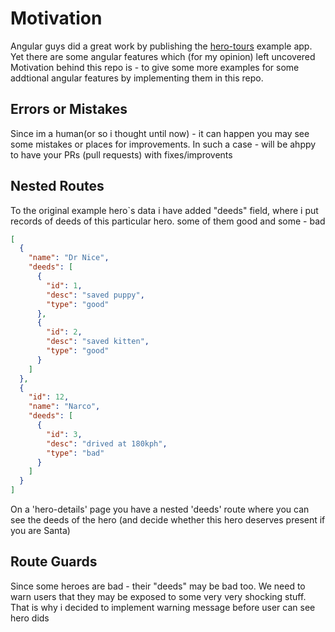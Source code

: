# Motivation
Angular guys did a great work by publishing the [hero-tours](https://stackblitz.com/angular/ybbdbroqogm) example app.  
Yet there are some angular features which (for my opinion) left uncovered  
Motivation behind this repo is - to give some more examples for some addtional angular features by implementing them in this repo.


## Errors or Mistakes
Since im a human(or so i thought until now) - it can happen you may see some mistakes or places for improvements. In such a case - will be ahppy to have your PRs (pull requests) with fixes/improvents

## Nested Routes
To the original example hero`s data i have added "deeds" field, where i put records of deeds of this particular hero. some of them good and some - bad

```json
[
  {
    "name": "Dr Nice",
    "deeds": [
      {
        "id": 1,
        "desc": "saved puppy",
        "type": "good"
      },
      {
        "id": 2,
        "desc": "saved kitten",
        "type": "good"
      }
    ]
  },
  {
    "id": 12,
    "name": "Narco",
    "deeds": [
      {
        "id": 3,
        "desc": "drived at 180kph",
        "type": "bad"
      }
    ]
  }
]
```
On a 'hero-details' page you have a nested 'deeds' route where you can see the deeds of the hero (and decide whether this hero deserves present if you are Santa)

## Route Guards
Since some heroes are bad - their "deeds" may be bad too. We need to warn users that they may be exposed to some very very shocking stuff.  
That is why i decided to implement warning message before user can see hero dids